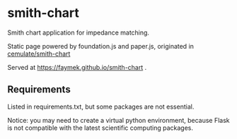 # smith-chart

Smith chart application for impedance matching.

Static page powered by foundation.js and paper.js, originated in [cemulate/smith-chart](https://github.com/cemulate/smith-chart) 

Served at https://faymek.github.io/smith-chart .

## Requirements
Listed in requirements.txt, but some packages are not essential.

Notice: you may need to create a virtual python environment, because Flask is not compatible with the latest scientific computing packages. 

